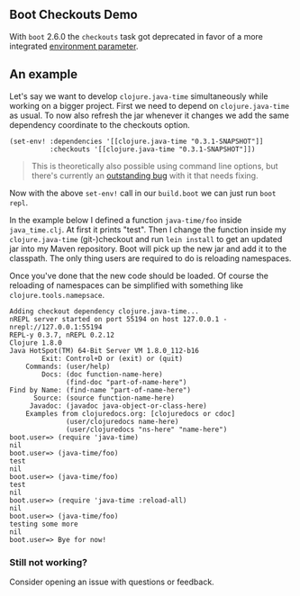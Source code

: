 ## Boot Checkouts Demo

With `boot` 2.6.0 the `checkouts` task got deprecated in favor of a more integrated [environment parameter](https://github.com/boot-clj/boot/wiki/Boot-Environment).

## An example

Let's say we want to develop `clojure.java-time` simultaneously while working on a bigger project.
First we need to depend on `clojure.java-time` as usual. To now also refresh the jar whenever it changes
we add the same dependency coordinate to the checkouts option.

```
(set-env! :dependencies '[[clojure.java-time "0.3.1-SNAPSHOT"]]
          :checkouts '[[clojure.java-time "0.3.1-SNAPSHOT"]])
```

> This is theoretically also possible using command line options, but there's currently an [outstanding bug](https://github.com/boot-clj/boot/issues/636) with it that needs fixing.

Now with the above `set-env!` call in our `build.boot` we can just run `boot repl`.

In the example below I defined a function `java-time/foo` inside
`java_time.clj`. At first it prints "test". Then I change the function
inside my `clojure.java-time` (git-)checkout and run `lein install` to
get an updated jar into my Maven repository. Boot will pick up the new
jar and add it to the classpath. The only thing users are required to
do is reloading namespaces.

Once you've done that the new code should be loaded. Of course the
reloading of namespaces can be simplified with something like
`clojure.tools.namepsace`.

```
Adding checkout dependency clojure.java-time...
nREPL server started on port 55194 on host 127.0.0.1 - nrepl://127.0.0.1:55194
REPL-y 0.3.7, nREPL 0.2.12
Clojure 1.8.0
Java HotSpot(TM) 64-Bit Server VM 1.8.0_112-b16
        Exit: Control+D or (exit) or (quit)
    Commands: (user/help)
        Docs: (doc function-name-here)
              (find-doc "part-of-name-here")
Find by Name: (find-name "part-of-name-here")
      Source: (source function-name-here)
     Javadoc: (javadoc java-object-or-class-here)
    Examples from clojuredocs.org: [clojuredocs or cdoc]
              (user/clojuredocs name-here)
              (user/clojuredocs "ns-here" "name-here")
boot.user=> (require 'java-time)
nil
boot.user=> (java-time/foo)
test
nil
boot.user=> (java-time/foo)
test
nil
boot.user=> (require 'java-time :reload-all)
nil
boot.user=> (java-time/foo)
testing some more
nil
boot.user=> Bye for now!
```

### Still not working?

Consider opening an issue with questions or feedback.
